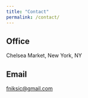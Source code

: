```yaml
---
title: "Contact"
permalink: /contact/
---
```


## Office

Chelsea Market, New York, NY

## Email

[fniksic@gmail.com](mailto:fniksic@gmail.com)
